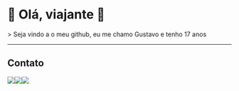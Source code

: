 <h1> 🚀 Olá, viajante 👋 </h1>
> Seja vindo a o meu github, eu me chamo Gustavo e tenho 17 anos
<hr/>
<h2> Contato </h2>
<div style="display: flex">
  <a href="https://www.instagram.com/gustavo_developer"> 
    <img src="https://user-images.githubusercontent.com/72147773/175789152-b2b3567e-0750-4836-96e3-5a39f1ec9547.svg"/>
  </a>

  <a href="https://twitter.com/pinheiro_314159"> 
    <img src="https://user-images.githubusercontent.com/72147773/175789543-6bd38ad9-7b4a-489b-8dd2-a5dd4e30b339.svg"/>
  </a>

  <a href="https://www.linkedin.com/in/gustavo-silva-44bb09233/"> 
    <img src="https://user-images.githubusercontent.com/72147773/175789663-e30fd709-577c-4bf0-b973-7e9386fa1d5d.svg"/>
  </a>
  
</div>
